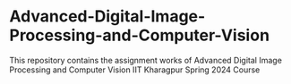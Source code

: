 # Advanced-Digital-Image-Processing-and-Computer-Vision
This repository contains the assignment works of  Advanced Digital Image Processing and Computer Vision IIT Kharagpur Spring 2024 Course
